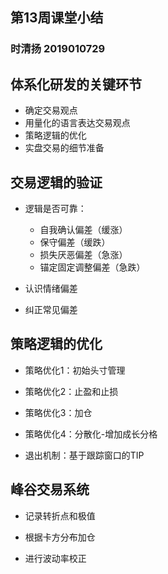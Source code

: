 ## 第13周课堂小结
### 时清扬 2019010729

## 体系化研发的关键环节

- 确定交易观点
- 用量化的语言表达交易观点
- 策略逻辑的优化
- 实盘交易的细节准备

## 交易逻辑的验证

+ 逻辑是否可靠：
  - 自我确认偏差（缓涨）
  - 保守偏差（缓跌）
  - 损失厌恶偏差（急涨）
  - 锚定固定调整偏差（急跌）

+ 认识情绪偏差
+ 纠正常见偏差

## 策略逻辑的优化

- 策略优化1：初始头寸管理

- 策略优化2：止盈和止损

- 策略优化3：加仓

- 策略优化4：分散化-增加成长分格

- 退出机制：基于跟踪窗口的TIP

## 峰谷交易系统

- 记录转折点和极值

- 根据卡方分布加仓

- 进行波动率校正
